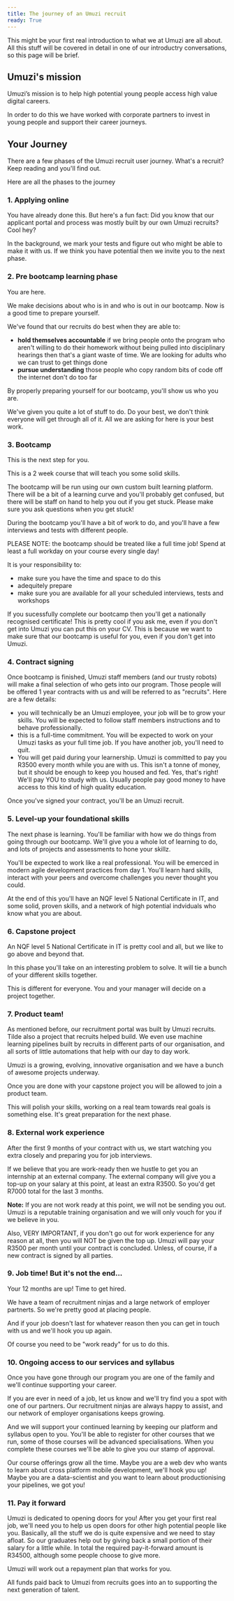 ```yaml
---
title: The journey of an Umuzi recruit
ready: True
---
```


This might be your first real introduction to what we at Umuzi are all about. All this stuff will be covered in detail in one of our introductry conversations, so this page will be brief.

## Umuzi's mission

Umuzi’s mission is to help high potential young people access high value digital careers.

In order to do this we have worked with corporate partners to invest in young people and support their career journeys.

## Your Journey

There are a few phases of the Umuzi recruit user journey. What's a recruit? Keep reading and you'll find out.

Here are all the phases to the journey

### 1. Applying online

You have already done this. But here's a fun fact: Did you know that our applicant portal and process was mostly built by our own Umuzi recruits? Cool hey?

In the background, we mark your tests and figure out who might be able to make it with us. If we think you have potential then we invite you to the next phase.

### 2. Pre bootcamp learning phase

You are here.

We make decisions about who is in and who is out in our bootcamp. Now is a good time to prepare yourself.

We've found that our recruits do best when they are able to:

- **hold themselves accountable** if we bring people onto the program who aren't willing to do their homework without being pulled into disciplinary hearings then that's a giant waste of time. We are looking for adults who we can trust to get things done
- **pursue understanding** those people who copy random bits of code off the internet don't do too far

By properly preparing yourself for our bootcamp, you'll show us who you are.

We've given you quite a lot of stuff to do. Do your best, we don't think everyone will get through all of it. All we are asking for here is your best work.

### 3. Bootcamp

This is the next step for you.

This is a 2 week course that will teach you some solid skills.

The bootcamp will be run using our own custom built learning platform. There will be a bit of a learning curve and you'll probably get confused, but there will be staff on hand to help you out if you get stuck. Please make sure you ask questions when you get stuck!

During the bootcamp you'll have a bit of work to do, and you'll have a few interviews and tests with different people.

PLEASE NOTE: the bootcamp should be treated like a full time job! Spend at least a full workday on your course every single day!

It is your responsibility to:

- make sure you have the time and space to do this
- adequitely prepare
- make sure you are available for all your scheduled interviews, tests and workshops

If you sucessfully complete our bootcamp then you'll get a nationally recognised certificate! This is pretty cool if you ask me, even if you don't get into Umuzi you can put this on your CV. This is because we want to make sure that our bootcamp is useful for you, even if you don't get into Umuzi.

### 4. Contract signing

Once bootcamp is finished, Umuzi staff members (and our trusty robots) will make a final selection of who gets into our program. Those people will be offered 1 year contracts with us and will be referred to as "recruits". Here are a few details:

- you will technically be an Umuzi employee, your job will be to grow your skills. You will be expected to follow staff members instructions and to behave professionally.
- this is a full-time commitment. You will be expected to work on your Umuzi tasks as your full time job. If you have another job, you'll need to quit.
- You will get paid during your learnership. Umuzi is committed to pay you R3500 every month while you are with us. This isn't a tonne of money, but it should be enough to keep you housed and fed. Yes, that's right! We'll pay YOU to study with us. Usually people pay good money to have access to this kind of high quality education.

Once you've signed your contract, you'll be an Umuzi recruit.

### 5. Level-up your foundational skills

The next phase is learning. You'll be familiar with how we do things from going through our bootcamp. We'll give you a whole lot of learning to do, and lots of projects and assessments to hone your skillz.

You'll be expected to work like a real professional. You will be emerced in modern agile development practices from day 1. You'll learn hard skills, interact with your peers and overcome challenges you never thought you could.

At the end of this you'll have an NQF level 5 National Certificate in IT, and some solid, proven skills, and a network of high potential indviduals who know what you are about.

### 6. Capstone project

An NQF level 5 National Certificate in IT is pretty cool and all, but we like to go above and beyond that.

In this phase you'll take on an interesting problem to solve. It will tie a bunch of your different skills together.

This is different for everyone. You and your manager will decide on a project together.

### 7. Product team!

As mentioned before, our recruitment portal was built by Umuzi recruits. Tilde also a project that recruits helped build. We even use machine learning pipelines built by recruits in different parts of our organisation, and all sorts of little automations that help with our day to day work.

Umuzi is a growing, evolving, innovative organisation and we have a bunch of awesome projects underway.

Once you are done with your capstone project you will be allowed to join a product team.

This will polish your skills, working on a real team towards real goals is something else. It's great preparation for the next phase.

### 8. External work experience

After the first 9 months of your contract with us, we start watching you extra closely and preparing you for job interviews.

If we believe that you are work-ready then we hustle to get you an internship at an external company. The external company will give you a top-up on your salary at this point, at least an extra R3500. So you'd get R7000 total for the last 3 months.

**Note:** If you are not work ready at this point, we will not be sending you out. Umuzi is a reputable training organisation and we will only vouch for you if we believe in you.

Also, VERY IMPORTANT, if you don't go out for work experience for any reason at all, then you will NOT be given the top up. Umuzi will pay your R3500 per month until your contract is concluded. Unless, of course, if a new contract is signed by all parties.

### 9. Job time! But it's not the end...

Your 12 months are up! Time to get hired.

We have a team of recruitment ninjas and a large network of employer partnerts. So we're pretty good at placing people.

And if your job doesn't last for whatever reason then you can get in touch with us and we'll hook you up again.

Of course you need to be "work ready" for us to do this.

### 10. Ongoing access to our services and syllabus

Once you have gone through our program you are one of the family and we'll continue supporting your career.

If you are ever in need of a job, let us know and we'll try find you a spot with one of our partners. Our recruitment ninjas are always happy to assist, and our network of employer organisations keeps growing.

And we will support your continued learning by keeping our platform and syllabus open to you. You'll be able to register for other courses that we run, some of those courses will be advanced specialisations. When you complete these courses we'll be able to give you our stamp of approval.

Our course offerings grow all the time. Maybe you are a web dev who wants to learn about cross platform mobile development, we'll hook you up! Maybe you are a data-scientist and you want to learn about productionising your pipelines, we got you!

### 11. Pay it forward

Umuzi is dedicated to opening doors for you! After you get your first real job, we'll need you to help us open doors for other high potential people like you. Basically, all the stuff we do is quite expensive and we need to stay afloat. So our graduates help out by giving back a small portion of their salary for a little while. In total the required pay-it-forward amount is R34500, although some people choose to give more.

Umuzi will work out a repayment plan that works for you.

All funds paid back to Umuzi from recruits goes into an to supporting the next generation of talent.
